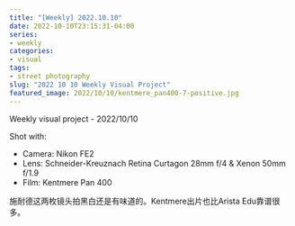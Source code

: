 ```yaml
---
title: "[Weekly] 2022.10.10"
date: 2022-10-10T23:15:31-04:00
series:
- weekly
categories:
- visual
tags:
- street photography
slug: "2022 10 10 Weekly Visual Project"
featured_image: 2022/10/10/kentmere_pan400-7-positive.jpg
---
```


Weekly visual project - 2022/10/10

Shot with:
- Camera: Nikon FE2
- Lens: Schneider-Kreuznach Retina Curtagon 28mm f/4 & Xenon 50mm f/1.9
- Film: Kentmere Pan 400
<!--more-->

施耐德这两枚镜头拍黑白还是有味道的。Kentmere出片也比Arista Edu靠谱很多。